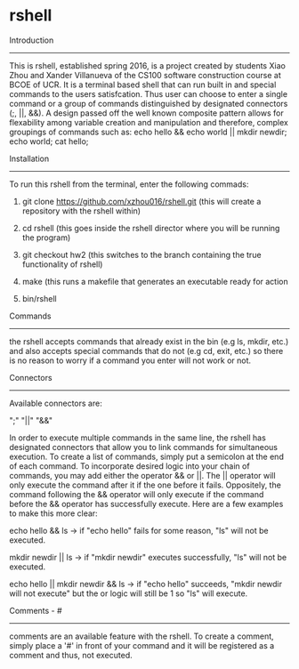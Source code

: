 # rshell

Introduction
_____________
This is rshell, established spring 2016,  is a project created by students Xiao Zhou and Xander Villanueva of the CS100 software construction course at BCOE of UCR.  It is a terminal based shell that can run built in and special commands to the users satisfcation. Thus user can choose to enter a single command or a group of commands distinguished by designated connectors (;, ||, &&). A design passed off the well known composite pattern allows for flexability among variable creation and manipulation and therefore, complex groupings of commands such as: echo hello && echo world || mkdir newdir; echo world; cat hello;

Installation
_____________

To run this rshell from the terminal, enter the following commads:

1) git clone https://github.com/xzhou016/rshell.git (this will create a repository with the rshell within)

2) cd rshell  (this goes inside the rshell director where you will be running the program)

3) git checkout hw2 (this switches to the branch containing the true functionality of rshell)

4) make (this runs a makefile that generates an executable ready for action

5) bin/rshell 

Commands
_____________
the rshell accepts commands that already exist in the bin (e.g ls, mkdir, etc.) and also accepts special commands that do not (e.g cd, exit, etc.) so there is no reason to worry if a command you enter will not work or not.

Connectors
_____________
Available connectors are:

";"
"||"
"&&"

In order to execute multiple commands in the same line, the rshell has designated connectors that allow you to link commands for simultaneous execution.  To create a list of commands, simply put a semicolon at the end of each command.  To incorporate desired logic into your chain of commands, you may add either the operator && or ||.  The || operator will only execute the command after it if the one before it fails. Oppositely, the command following the && operator will only execute if the command before the && operator has  successfully execute.  Here are a few examples to make this more clear:

echo hello && ls  -> if "echo hello" fails for some reason, "ls" will not be executed.

mkdir newdir || ls -> if "mkdir newdir" executes successfully, "ls" will not be executed.

echo hello || mkdir newdir && ls -> if "echo hello" succeeds, "mkdir newdir will not execute" but the or logic will still be 1 so "ls" will execute. 

Comments - #
______________
comments are an available feature with the rshell.  To create a comment, simply place a '#' in front of your command and it will be registered as a comment and thus, not executed. 

